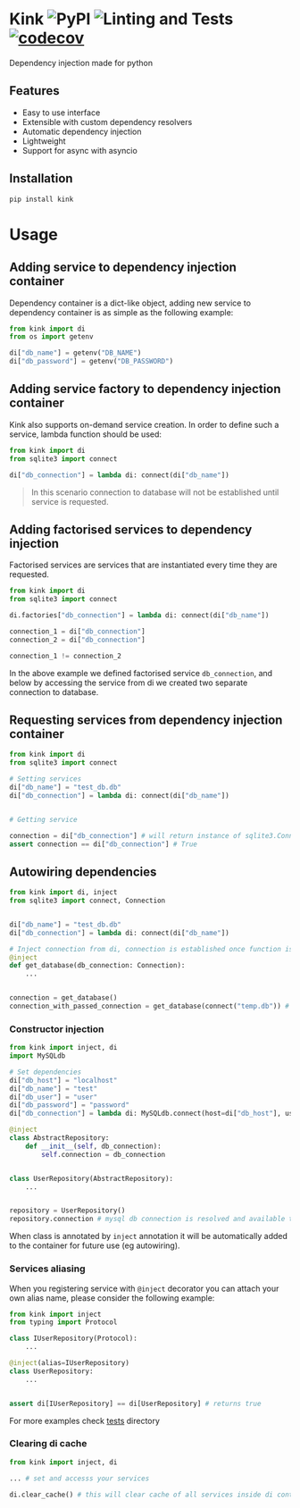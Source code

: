 # Kink ![PyPI](https://img.shields.io/pypi/v/kink) ![Linting and Tests](https://github.com/kodemore/kink/workflows/Linting%20and%20Tests/badge.svg?branch=master) [![codecov](https://codecov.io/gh/kodemore/kink/branch/master/graph/badge.svg)](https://codecov.io/gh/kodemore/kink)
Dependency injection made for python

## Features

- Easy to use interface
- Extensible with custom dependency resolvers
- Automatic dependency injection
- Lightweight
- Support for async with asyncio


## Installation

```
pip install kink
```

# Usage

## Adding service to dependency injection container

Dependency container is a dict-like object, adding new service to dependency container is as 
simple as the following example:

```python
from kink import di
from os import getenv

di["db_name"] = getenv("DB_NAME")
di["db_password"] = getenv("DB_PASSWORD")
```

## Adding service factory to dependency injection container

Kink also supports on-demand service creation. In order to define such a service, lambda function
should be used: 

```python
from kink import di
from sqlite3 import connect

di["db_connection"] = lambda di: connect(di["db_name"])
```

> In this scenario connection to database will not be established until service is requested.

## Adding factorised services to dependency injection

Factorised services are services that are instantiated every time they are requested.

```python
from kink import di
from sqlite3 import connect

di.factories["db_connection"] = lambda di: connect(di["db_name"])

connection_1 = di["db_connection"]
connection_2 = di["db_connection"]

connection_1 != connection_2
```

In the above example we defined factorised service `db_connection`, and below by accessing the service from di we created
two separate connection to database.


## Requesting services from dependency injection container

```python
from kink import di
from sqlite3 import connect

# Setting services
di["db_name"] = "test_db.db"
di["db_connection"] = lambda di: connect(di["db_name"])


# Getting service

connection = di["db_connection"] # will return instance of sqlite3.Connection
assert connection == di["db_connection"] # True
```

## Autowiring dependencies

```python
from kink import di, inject
from sqlite3 import connect, Connection


di["db_name"] = "test_db.db"
di["db_connection"] = lambda di: connect(di["db_name"])

# Inject connection from di, connection is established once function is called.
@inject
def get_database(db_connection: Connection):
    ...


connection = get_database()
connection_with_passed_connection = get_database(connect("temp.db")) # will use passed connection
```

### Constructor injection
```python
from kink import inject, di
import MySQLdb

# Set dependencies
di["db_host"] = "localhost"
di["db_name"] = "test"
di["db_user"] = "user"
di["db_password"] = "password"
di["db_connection"] = lambda di: MySQLdb.connect(host=di["db_host"], user=di["db_user"], passwd=di["db_password"], db=di["db_name"])

@inject
class AbstractRepository:
    def __init__(self, db_connection):
        self.connection = db_connection


class UserRepository(AbstractRepository):
    ...


repository = UserRepository()
repository.connection # mysql db connection is resolved and available to use.
```

When class is annotated by `inject` annotation it will be automatically added to the container for future use (eg autowiring).


### Services aliasing

When you registering service with `@inject` decorator you can attach your own alias name, please consider the following example:

```python
from kink import inject
from typing import Protocol

class IUserRepository(Protocol):
    ...

@inject(alias=IUserRepository)
class UserRepository:
    ...


assert di[IUserRepository] == di[UserRepository] # returns true
```

For more examples check [tests](/tests) directory

### Clearing di cache

```python
from kink import inject, di

... # set and accesss your services

di.clear_cache() # this will clear cache of all services inside di container that are not factorised services
```

